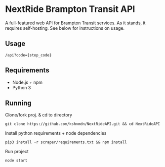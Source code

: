 # NextRide Brampton Transit API
A full-featured web API for Brampton Transit services. As it stands, it requires self-hosting. See below for instructions on usage. 

## Usage

```
/api?code={stop_code}
```

## Requirements
- Node.js + npm
- Python 3

## Running

Clone/fork proj. & cd to directory
```
git clone https://github.com/kshvmdn/NextRideAPI.git && cd NextRideAPI
```

Install python requirements + node dependencies
```
pip3 install -r scraper/requirements.txt && npm install
```

Run project
```
node start
```
